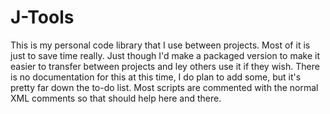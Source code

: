 # J-Tools
This is my personal code library that I use between projects. Most of it is just to save time really. Just though I'd make a packaged version to make it easier to transfer between projects and ley others use it if they wish. There is no documentation for this at this time, I do plan to add some, but it's pretty far down the to-do list. Most scripts are commented with the normal XML comments so that should help here and there. 
